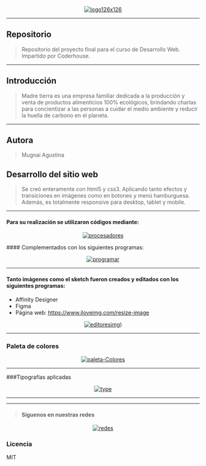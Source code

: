 <p align="center"><a href='https://agusmugnai.github.io/proyecto-madre-tierra/' target='_blank'><img src='https://i.postimg.cc/fRJ3pTDM/logo.png' border='0' alt='logo126x126'/></a></p>

------------

## Repositorio
> Repositorio del proyecto final para el curso de Desarrollo Web. Impartido por Coderhouse.

------------


## Introducción
> Madre tierra es una empresa familiar dedicada a la producción y venta de productos alimenticios 100% ecológicos, brindando charlas para concientizar a las personas a cuidar el medio ambiente y reducir la huella de carbono en el planeta.

------------
## Autora
> Mugnai Agustina

## Desarrollo del sitio web
> Se creó enteramente con html5 y css3. Aplicando tanto efectos y transiciones en imágenes como en botones y menú hamburguesa.
> Además, es totalmente responsive para desktop, tablet y mobile.

------------



#### Para su realización se utilizaron códigos  mediante:
<p align="center"><a href="https://postimages.org/" target="_blank"><img src="https://i.postimg.cc/ZnZDkf7r/procesadores.png" alt="procesadores"/></a><p/>
#### Complementados con los siguientes programas:
<p align="center"><a href="https://postimages.org/" target="_blank"><img src="https://i.postimg.cc/8cp9fp8F/programar.png" alt="programar"/></a><p/>

------------

#### Tanto imágenes como el sketch fueron creados y editados con los siguientes programas:
- Affinity Designer
- Figma
- Página web: https://www.iloveimg.com/resize-image
<p align="center"><a href="https://postimages.org/" target="_blank"><img src="https://i.postimg.cc/XNwGLnRZ/editoresimg.png" alt="editoresimg"/></a>)<p/>

------------

### Paleta de colores
<p align="center"><a href="https://postimages.org/" target="_blank"><img src="https://i.postimg.cc/BQz8pNS6/paleta-Colores.png" alt="paleta-Colores"/></a><p/>

------------

###Tipografías aplicadas
<p align="center"><a href="https://postimages.org/" target="_blank"><img src="https://i.postimg.cc/T13cGSYB/type.png" alt="type"/></a><p/>

------------


------------



> #### Síguenos en nuestras redes
<p align="center"><a href="https://postimages.org/" target="_blank"><img src="https://i.postimg.cc/zGYQr25G/redes.png" alt="redes"/></a><p/>

### Licencia
MIT